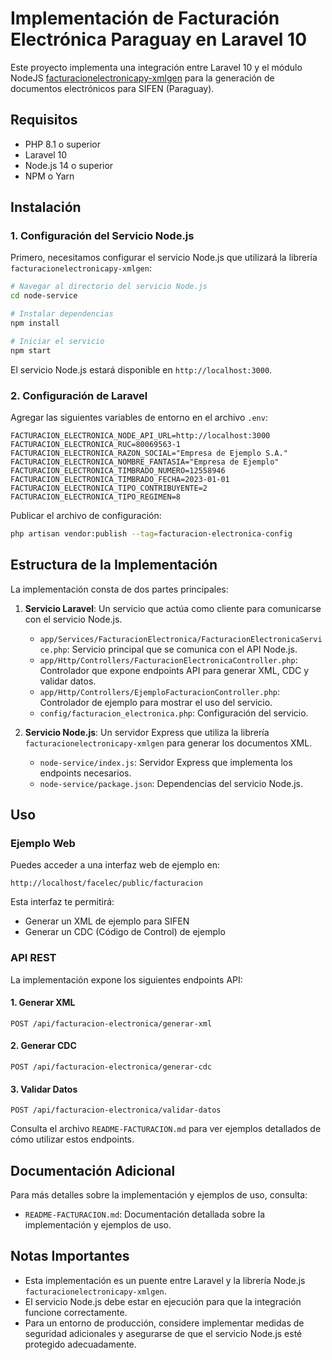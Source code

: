 # Implementación de Facturación Electrónica Paraguay en Laravel 10

Este proyecto implementa una integración entre Laravel 10 y el módulo NodeJS [facturacionelectronicapy-xmlgen](https://github.com/TIPS-SA/facturacionelectronicapy-xmlgen) para la generación de documentos electrónicos para SIFEN (Paraguay).

## Requisitos

- PHP 8.1 o superior
- Laravel 10
- Node.js 14 o superior
- NPM o Yarn

## Instalación

### 1. Configuración del Servicio Node.js

Primero, necesitamos configurar el servicio Node.js que utilizará la librería `facturacionelectronicapy-xmlgen`:

```bash
# Navegar al directorio del servicio Node.js
cd node-service

# Instalar dependencias
npm install

# Iniciar el servicio
npm start
```

El servicio Node.js estará disponible en `http://localhost:3000`.

### 2. Configuración de Laravel

Agregar las siguientes variables de entorno en el archivo `.env`:

```
FACTURACION_ELECTRONICA_NODE_API_URL=http://localhost:3000
FACTURACION_ELECTRONICA_RUC=80069563-1
FACTURACION_ELECTRONICA_RAZON_SOCIAL="Empresa de Ejemplo S.A."
FACTURACION_ELECTRONICA_NOMBRE_FANTASIA="Empresa de Ejemplo"
FACTURACION_ELECTRONICA_TIMBRADO_NUMERO=12558946
FACTURACION_ELECTRONICA_TIMBRADO_FECHA=2023-01-01
FACTURACION_ELECTRONICA_TIPO_CONTRIBUYENTE=2
FACTURACION_ELECTRONICA_TIPO_REGIMEN=8
```

Publicar el archivo de configuración:

```bash
php artisan vendor:publish --tag=facturacion-electronica-config
```

## Estructura de la Implementación

La implementación consta de dos partes principales:

1. **Servicio Laravel**: Un servicio que actúa como cliente para comunicarse con el servicio Node.js.
   - `app/Services/FacturacionElectronica/FacturacionElectronicaService.php`: Servicio principal que se comunica con el API Node.js.
   - `app/Http/Controllers/FacturacionElectronicaController.php`: Controlador que expone endpoints API para generar XML, CDC y validar datos.
   - `app/Http/Controllers/EjemploFacturacionController.php`: Controlador de ejemplo para mostrar el uso del servicio.
   - `config/facturacion_electronica.php`: Configuración del servicio.

2. **Servicio Node.js**: Un servidor Express que utiliza la librería `facturacionelectronicapy-xmlgen` para generar los documentos XML.
   - `node-service/index.js`: Servidor Express que implementa los endpoints necesarios.
   - `node-service/package.json`: Dependencias del servicio Node.js.

## Uso

### Ejemplo Web

Puedes acceder a una interfaz web de ejemplo en:

```
http://localhost/facelec/public/facturacion
```

Esta interfaz te permitirá:
- Generar un XML de ejemplo para SIFEN
- Generar un CDC (Código de Control) de ejemplo

### API REST

La implementación expone los siguientes endpoints API:

#### 1. Generar XML

```
POST /api/facturacion-electronica/generar-xml
```

#### 2. Generar CDC

```
POST /api/facturacion-electronica/generar-cdc
```

#### 3. Validar Datos

```
POST /api/facturacion-electronica/validar-datos
```

Consulta el archivo `README-FACTURACION.md` para ver ejemplos detallados de cómo utilizar estos endpoints.

## Documentación Adicional

Para más detalles sobre la implementación y ejemplos de uso, consulta:

- `README-FACTURACION.md`: Documentación detallada sobre la implementación y ejemplos de uso.

## Notas Importantes

- Esta implementación es un puente entre Laravel y la librería Node.js `facturacionelectronicapy-xmlgen`.
- El servicio Node.js debe estar en ejecución para que la integración funcione correctamente.
- Para un entorno de producción, considere implementar medidas de seguridad adicionales y asegurarse de que el servicio Node.js esté protegido adecuadamente.